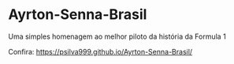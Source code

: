 # Ayrton-Senna-Brasil
 Uma simples homenagem ao melhor piloto da história da Formula 1

 Confira: https://psilva999.github.io/Ayrton-Senna-Brasil/
